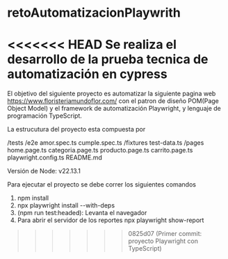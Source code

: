 # retoAutomatizacionPlaywrith
<<<<<<< HEAD
Se realiza el desarrollo de la prueba tecnica de automatización en cypress
=======
El objetivo del siguiente proyecto es automatizar la siguiente pagina web https://www.floristeriamundoflor.com/ con el patron de diseño POM(Page Object Model) y el framework
de automatización Playwright, y lenguaje de programación TypeScript.

La estrucutura del proyecto esta compuesta por 

/tests
 /e2e
 amor.spec.ts
 cumple.spec.ts
 /fixtures
 test-data.ts
/pages
 home.page.ts
 categoria.page.ts
 producto.page.ts
 carrito.page.ts
playwright.config.ts
README.md

Versión de Node: v22.13.1

Para ejecutar el proyecto se debe correr los siguientes comandos

1. npm install
2. npx playwright install --with-deps
3. (npm run test:headed): Levanta el navegador
4. Para abrir el servidor de los reportes npx playwright show-report
>>>>>>> 0825d07 (Primer commit: proyecto Playwright con TypeScript)
